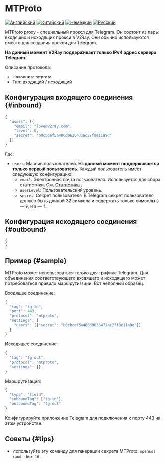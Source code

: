 # MTProto

[![Английский](../../resources/english.svg)](https://www.v2ray.com/en/configuration/protocols/mtproto.html) [![Китайский](../../resources/chinese.svg)](https://www.v2ray.com/chapter_02/protocols/mtproto.html) [![Немецкий](../../resources/german.svg)](https://www.v2ray.com/de/configuration/protocols/mtproto.html) [![Русский](../../resources/russian.svg)](https://www.v2ray.com/ru/configuration/protocols/mtproto.html)

MTProto proxy - специальный прокол для Telegram. Он состоит из пары входящих и исходящих прокси в V2Ray. Они обычно используются вместе для создания прокси для Telegram.

**На данный момент V2Ray поддерживает только IPv4 адрес сервера Telegram.**

Описание протокола:

* Название: mtproto
* Тип: входящий / исходящий

## Конфигурация входящего соединения {#inbound}

```javascript
{
  "users": [{
    "email": "love@v2ray.com",
    "level": 0,
    "secret": "b0cbcef5a486d9636472ac27f8e11a9d"
  }]
}
```

Где:

* `users`: Массив пользователей. **На данный момент поддерживается только первый пользователь**. Каждый пользователь имеет следующую конфигурацию: 
  * `email`: Электронная почта пользователя. Используется для сбора статистики. См. [ Статистика ](../stats.md).
  * ` userLevel `: Пользовательский уровень.
  * `secret`: Секрет пользователя. В Telegram секрет пользователя должен быть длиной 32 символа и содержать только символы ` 0 ` — ` 9 `, и ` a ` — ` f `.

## Конфигурация исходящего соединения {#outbound}

```javascript
{
}
```

## Пример {#sample}

MTProto может использоваться только для трафика Telegram. Для объединения соответствующего входящего и исходящего может потребоваться правило маршрутизации. Вот неполный образец.

Входящее соединение:

```javascript
{
  "tag": "tg-in",
  "port": 443,
  "protocol": "mtproto",
  "settings": {
    "users": [{"secret": "b0cbcef5a486d9636472ac27f8e11a9d"}]
  }
}
```

Исходящее соединение:

```javascript
{
  "tag": "tg-out",
  "protocol": "mtproto",
  "settings": {}
}
```

Маршрутизация:

```javascript
{
  "type": "field",
  "inboundTag": ["tg-in"],
  "outboundTag": "tg-out"
}
```

Конфигурируйте приложение Telegram для подключения к порту 443 на этом устройстве.

## Советы {#tips}

* Используйте эту команду для генерации секрета MTProto: ` openssl rand -hex 16 `.